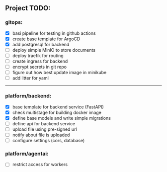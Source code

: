 ## Project TODO:


### gitops:
- [x] basi pipeline for testing in github actions
- [x] create base template for ArgoCD
- [x] add postgresql for backend
- [ ] deploy simple MinIO to store documents
- [ ] deploy traefik for routing
- [ ] create ingress for backend
- [ ] encrypt secrets in git repo
- [ ] figure out how best update image in minikube
- [ ] add litter for yaml
---
### platform/backend:
- [x] base template for backend service (FastAPI)
- [x] check multistage for building docker image
- [x] define base models and write simple migrations
- [ ] define api for backend service
- [ ] upload file using pre-signed url
- [ ] notify about file is uploaded
- [ ] configure settings (cors, database)

### platform/agentai:
- [ ] restrict access for workers
